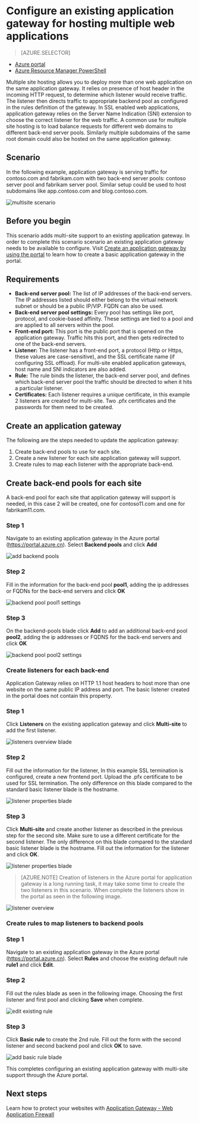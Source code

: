 <properties
    pageTitle="Configure an existing application gateway for hosting multiple sites in the Azure portal | Azure"
    description="This page provides instructions to configure an existing Azure application gateway for hosting multiple web applications on the same gateway with the Azure portal."
    documentationcenter="na"
    services="application-gateway"
    author="georgewallace"
    manager="carmonm"
    editor="tysonn" />
<tags
    ms.assetid="95f892f6-fa27-47ee-b980-7abf4f2c66a9"
    ms.service="application-gateway"
    ms.devlang="na"
    ms.topic="article"
    ms.tgt_pltfrm="na"
    ms.workload="infrastructure-services"
    ms.date="11/16/2016"
    wacn.date=""
    ms.author="gwallace" />

# Configure an existing application gateway for hosting multiple web applications
> [AZURE.SELECTOR]
- [Azure portal](/documentation/articles/application-gateway-create-multisite-portal/)
- [Azure Resource Manager PowerShell](/documentation/articles/application-gateway-create-multisite-azureresourcemanager-powershell/)

Multiple site hosting allows you to deploy more than one web application on the same application gateway. It relies on presence of host header in the incoming HTTP request, to determine which listener would receive traffic. The listener then directs traffic to appropriate backend pool as configured in the rules definition of the gateway. In SSL enabled web applications, application gateway relies on the Server Name Indication (SNI) extension to choose the correct listener for the web traffic. A common use for multiple site hosting is to load balance requests for different web domains to different back-end server pools. Similarly multiple subdomains of the same root domain could also be hosted on the same application gateway.

## Scenario
In the following example, application gateway is serving traffic for contoso.com and fabrikam.com with two back-end server pools: contoso server pool and fabrikam server pool. Similar setup could be used to host subdomains like app.contoso.com and blog.contoso.com.

![multisite scenario][multisite]

## Before you begin
This scenario adds multi-site support to an existing application gateway. In order to complete this scenario scenario an existing application gateway needs to be available to configure. Visit [Create an application gateway by using the portal](/documentation/articles/application-gateway-create-gateway-portal/) to learn how to create a basic application gateway in the portal.

## Requirements
* **Back-end server pool:** The list of IP addresses of the back-end servers. The IP addresses listed should either belong to the virtual network subnet or should be a public IP/VIP. FQDN can also be used.
* **Back-end server pool settings:** Every pool has settings like port, protocol, and cookie-based affinity. These settings are tied to a pool and are applied to all servers within the pool.
* **Front-end port:** This port is the public port that is opened on the application gateway. Traffic hits this port, and then gets redirected to one of the back-end servers.
* **Listener:** The listener has a front-end port, a protocol (Http or Https, these values are case-sensitive), and the SSL certificate name (if configuring SSL offload). For multi-site enabled application gateways, host name and SNI indicators are also added.
* **Rule:** The rule binds the listener, the back-end server pool, and defines which back-end server pool the traffic should be directed to when it hits a particular listener.
* **Certificates:** Each listener requires a unique certificate, in this example 2 listeners are created for multi-site. Two .pfx certificates and the passwords for them need to be created.

## Create an application gateway
The following are the steps needed to update the application gateway:

1. Create back-end pools to use for each site.
2. Create a new listener for each site application gateway will support.
3. Create rules to map each listener with the appropriate back-end.

## Create back-end pools for each site
A back-end pool for each site that application gateway will support is needed, in this case 2 will be created, one for contoso11.com and one for fabrikam11.com.

### Step 1
Navigate to an existing application gateway in the Azure portal (https://portal.azure.cn). Select **Backend pools** and click **Add**

![add backend pools][7]

### Step 2
Fill in the information for the back-end pool **pool1**, adding the ip addresses or FQDNs for the back-end servers and click **OK**

![backend pool pool1 settings][8]

### Step 3
On the backend-pools blade click **Add** to add an additional back-end pool **pool2**, adding the ip addresses or FQDNS for the back-end servers and click **OK**

![backend pool pool2 settings][9]

### Create listeners for each back-end
Application Gateway relies on HTTP 1.1 host headers to host more than one website on the same public IP address and port. The basic listener created in the portal does not contain this property.

### Step 1
Click **Listeners** on the existing application gateway and click **Multi-site** to add the first listener.

![listeners overview blade][1]

### Step 2
Fill out the information for the listener, In this example SSL termination is configured, create a new frontend port. Upload the .pfx certificate to be used for SSL termination. The only difference on this blade compared to the standard basic listener blade is the hostname.

![listener properties blade][2]

### Step 3
Click **Multi-site** and create another listener as described in the previous step for the second site. Make sure to use a different certificate for the second listener. The only difference on this blade compared to the standard basic listener blade is the hostname. Fill out the information for the listener and click **OK**.

![listener properties blade][3]

> [AZURE.NOTE]
> Creation of listeners in the Azure portal for application gateway is a long running task, it may take some time to create the two listeners in this scenario. When complete the listeners show in the portal as seen in the following image.
> 
> 

![listener overview][4]

### Create rules to map listeners to backend pools
### Step 1
Navigate to an existing application gateway in the Azure portal (https://portal.azure.cn). Select **Rules** and choose the existing default rule **rule1** and click **Edit**.

### Step 2
Fill out the rules blade as seen in the following image. Choosing the first listener and first pool and clicking **Save** when complete.

![edit existing rule][6]

### Step 3
Click **Basic rule** to create the 2nd rule. Fill out the form with the second listener and second backend pool and click **OK** to save.

![add basic rule blade][10]

This completes configuring an existing application gateway with multi-site support through the Azure portal.

## Next steps
Learn how to protect your websites with [Application Gateway - Web Application Firewall](/documentation/articles/application-gateway-webapplicationfirewall-overview/)

<!--Image references-->
[1]: ./media/application-gateway-create-multisite-portal/figure1.png
[2]: ./media/application-gateway-create-multisite-portal/figure2.png
[3]: ./media/application-gateway-create-multisite-portal/figure3.png
[4]: ./media/application-gateway-create-multisite-portal/figure4.png
[5]: ./media/application-gateway-create-multisite-portal/figure5.png
[6]: ./media/application-gateway-create-multisite-portal/figure6.png
[7]: ./media/application-gateway-create-multisite-portal/figure7.png
[8]: ./media/application-gateway-create-multisite-portal/figure8.png
[9]: ./media/application-gateway-create-multisite-portal/figure9.png
[10]: ./media/application-gateway-create-multisite-portal/figure10.png
[multisite]: ./media/application-gateway-create-multisite-portal/multisite.png
